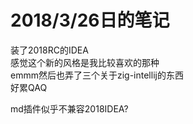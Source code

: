 # 2018/3/26日的笔记
装了2018RC的IDEA  
感觉这个新的风格是我比较喜欢的那种  
emmm然后也弄了三个关于zig-intellij的东西  
好累QAQ  

md插件似乎不兼容2018IDEA?